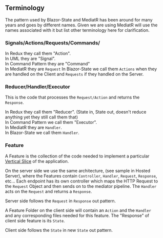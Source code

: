 ## Terminology

The pattern used by Blazor-State and MediatR has been around for many years and goes by different names.
Given we are using MediatR will use the names associated with it but list other terminology here for clarification.

### Signals/Actions/**Requests**/Commands/

In Redux they call them "Action".  
In UML they are "Signal".  
In Command Pattern they are "Command"  
In MediatR they are `Request`
In Blazor-State we call them `Actions` when they are handled on the Client and `Requests` if they handled on the Server.

### Reducer/**Handler**/Executor

This is the code that processes the `Request/Action` and returns the `Response`.

In Redux they call them "Reducer".
(State in, State out, doesn't reduce anything yet they still call them that)  
In Command Pattern we call them "Executor".  
In MediatR they are `Handler`.  
In Blazor-State we call them `Handler`.

### Feature

A Feature is the collection of the code needed to implement a
particular [Vertical Slice](https://jimmybogard.com/vertical-slice-architecture/)
of the application.  

On the server side we use the same architecture,
(see sample in Hosted Server), where the Features contain
`Controller`, `Handler`, `Request`, `Response`, etc...
Each endpoint has its own controller
which maps the HTTP Request to the `Request` Object and then sends
on to the mediator pipeline.
The `Handler` acts on the `Request` and returns a `Response`.

Server side follows the `Request` in `Response` out pattern.

A Feature Folder on the client side will contain an `Action` and the `Handler`
and any corresponding files needed for this feature.
The "Response" of client side feature is its `State`.

Client side follows the `State` in new `State` out pattern.